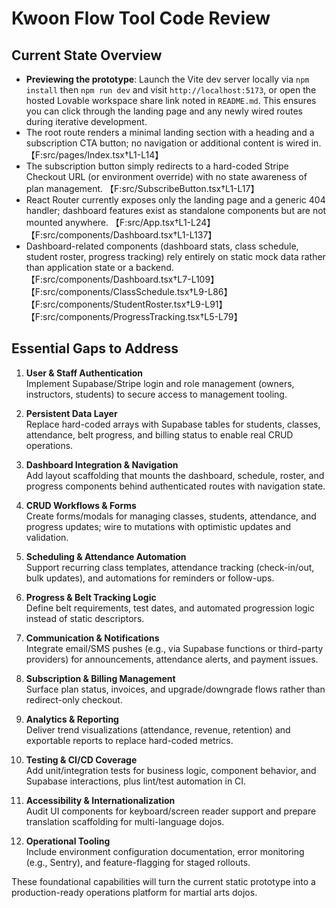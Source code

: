 # Kwoon Flow Tool Code Review

## Current State Overview
- **Previewing the prototype**: Launch the Vite dev server locally via `npm install` then `npm run dev` and visit `http://localhost:5173`, or open the hosted Lovable workspace share link noted in `README.md`. This ensures you can click through the landing page and any newly wired routes during iterative development.
- The root route renders a minimal landing section with a heading and a subscription CTA button; no navigation or additional content is wired in. 【F:src/pages/Index.tsx†L1-L14】
- The subscription button simply redirects to a hard-coded Stripe Checkout URL (or environment override) with no state awareness of plan management. 【F:src/SubscribeButton.tsx†L1-L17】
- React Router currently exposes only the landing page and a generic 404 handler; dashboard features exist as standalone components but are not mounted anywhere. 【F:src/App.tsx†L1-L24】【F:src/components/Dashboard.tsx†L1-L137】
- Dashboard-related components (dashboard stats, class schedule, student roster, progress tracking) rely entirely on static mock data rather than application state or a backend. 【F:src/components/Dashboard.tsx†L7-L109】【F:src/components/ClassSchedule.tsx†L9-L86】【F:src/components/StudentRoster.tsx†L9-L91】【F:src/components/ProgressTracking.tsx†L5-L79】

## Essential Gaps to Address
1. **User & Staff Authentication**  
   Implement Supabase/Stripe login and role management (owners, instructors, students) to secure access to management tooling.

2. **Persistent Data Layer**  
   Replace hard-coded arrays with Supabase tables for students, classes, attendance, belt progress, and billing status to enable real CRUD operations.

3. **Dashboard Integration & Navigation**  
   Add layout scaffolding that mounts the dashboard, schedule, roster, and progress components behind authenticated routes with navigation state.

4. **CRUD Workflows & Forms**  
   Create forms/modals for managing classes, students, attendance, and progress updates; wire to mutations with optimistic updates and validation.

5. **Scheduling & Attendance Automation**  
   Support recurring class templates, attendance tracking (check-in/out, bulk updates), and automations for reminders or follow-ups.

6. **Progress & Belt Tracking Logic**  
   Define belt requirements, test dates, and automated progression logic instead of static descriptors.

7. **Communication & Notifications**  
   Integrate email/SMS pushes (e.g., via Supabase functions or third-party providers) for announcements, attendance alerts, and payment issues.

8. **Subscription & Billing Management**  
   Surface plan status, invoices, and upgrade/downgrade flows rather than redirect-only checkout.

9. **Analytics & Reporting**  
   Deliver trend visualizations (attendance, revenue, retention) and exportable reports to replace hard-coded metrics.

10. **Testing & CI/CD Coverage**  
    Add unit/integration tests for business logic, component behavior, and Supabase interactions, plus lint/test automation in CI.

11. **Accessibility & Internationalization**  
    Audit UI components for keyboard/screen reader support and prepare translation scaffolding for multi-language dojos.

12. **Operational Tooling**  
    Include environment configuration documentation, error monitoring (e.g., Sentry), and feature-flagging for staged rollouts.

These foundational capabilities will turn the current static prototype into a production-ready operations platform for martial arts dojos.
